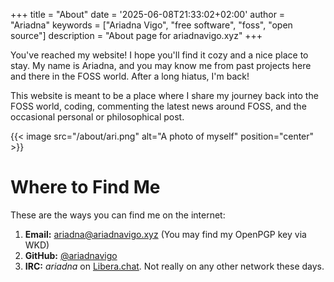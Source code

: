 +++
title = "About"
date = '2025-06-08T21:33:02+02:00'
author = "Ariadna"
keywords = ["Ariadna Vigo", "free software", "foss", "open source"]
description = "About page for ariadnavigo.xyz"
+++

You've reached my website! I hope you'll find it cozy and a nice place to stay.
My name is Ariadna, and you may know me from past projects here and there in the
FOSS world. After a long hiatus, I'm back!

This website is meant to be a place where I share my journey back into the FOSS
world, coding, commenting the latest news around FOSS, and the occasional
personal or philosophical post.

{{< image src="/about/ari.png" alt="A photo of myself" position="center" >}}

# Where to Find Me

These are the ways you can find me on the internet:

1. **Email:** [ariadna@ariadnavigo.xyz](mailto:ariadna@ariadnavigo.xyz) 
   (You may find my OpenPGP key via WKD) 
2. **GitHub:** [@ariadnavigo](https://github.com/ariadnavigo)
3. **IRC:** _ariadna_ on [Libera.chat](https://libera.chat/). Not really on any 
   other network these days.
